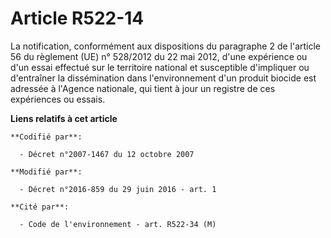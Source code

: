 # Article R522-14

La notification, conformément aux dispositions du paragraphe 2 de l'article 56 du règlement (UE) n° 528/2012 du 22 mai 2012,
d'une expérience ou d'un essai effectué sur le territoire national et susceptible d'impliquer ou d'entraîner la dissémination
dans l'environnement d'un produit biocide est adressée à l'Agence nationale, qui tient à jour un registre de ces expériences
ou essais.

**Liens relatifs à cet article**

	**Codifié par**:

	  - Décret n°2007-1467 du 12 octobre 2007

	**Modifié par**:

	  - Décret n°2016-859 du 29 juin 2016 - art. 1

	**Cité par**:

	  - Code de l'environnement - art. R522-34 (M)
